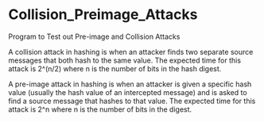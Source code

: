 # Collision_Preimage_Attacks
Program to Test out Pre-image and Collision Attacks

A collision attack in hashing is when an attacker finds two separate source messages that both hash to the same value. The expected time for this attack is 2^(n/2) where n is the number of bits in the hash digest.

A pre-image attack in hashing is when an attacker is given a specific hash value (usually the hash value of an intercepted message) and is asked to find a source message that hashes to that value. The expected time for this attack is 2^n where n is the number of bits in the digest.
